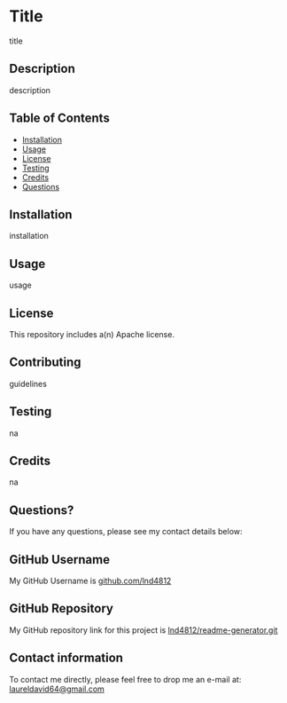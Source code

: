 


# Title
title

  
## Description
    
description

## Table of Contents
    
* [Installation](#installation)
* [Usage](#usage)
* [License](#license)
* [Testing](#testing)
* [Credits](#credits)
* [Questions](#questions)
    
## Installation
    
installation
    
##  Usage
   
usage
    
## License
    
This repository includes a(n) Apache license. 

## Contributing
   
guidelines
    
## Testing
   
na

## Credits

na

## Questions?

If you have any questions, please see my contact details below:
        
## GitHub Username
    
My GitHub Username is <a href="github.com/lnd4812">github.com/lnd4812</a>
        
## GitHub Repository
    
My GitHub repository link for this project is <a href="git@github.com/lnd4812/readme-generator.git">lnd4812/readme-generator.git</a>
        
## Contact information
        
To contact me directly, please feel free to drop me an e-mail at: <a hef="mailto:laureldavid64@gmail.com">laureldavid64@gmail.com</a>
